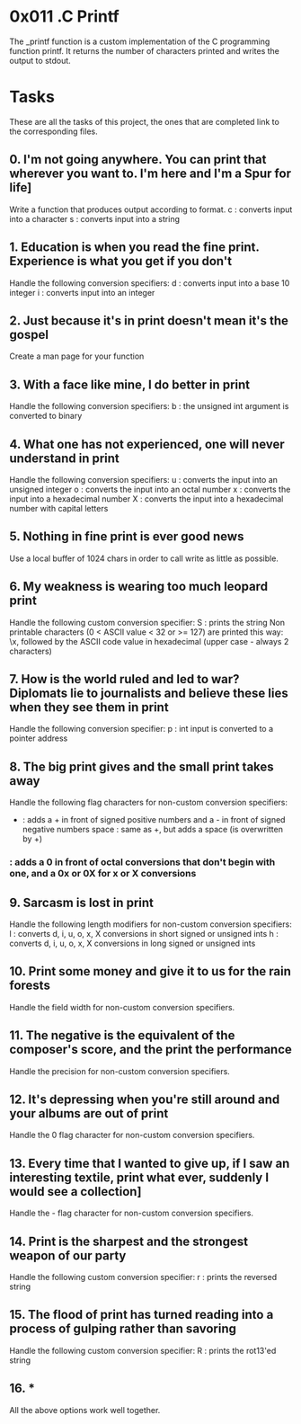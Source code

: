 # 0x011 .C Printf
The _printf function is a custom implementation of the C programming function printf. It returns the number of characters printed and writes the output to stdout.

# Tasks
These are all the tasks of this project, the ones that are completed link to the corresponding files.

## 0. I'm not going anywhere. You can print that wherever you want to. I'm here and I'm a Spur for life]
Write a function that produces output according to format.
c : converts input into a character
s : converts input into a string

## 1. Education is when you read the fine print. Experience is what you get if you don't
Handle the following conversion specifiers:
d : converts input into a base 10 integer
i : converts input into an integer

## 2. Just because it's in print doesn't mean it's the gospel
Create a man page for your function

## 3. With a face like mine, I do better in print
Handle the following conversion specifiers:
b : the unsigned int argument is converted to binary

## 4. What one has not experienced, one will never understand in print
Handle the following conversion specifiers:
u : converts the input into an unsigned integer
o : converts the input into an octal number
x : converts the input into a hexadecimal number
X : converts the input into a hexadecimal number with capital letters

## 5. Nothing in fine print is ever good news
Use a local buffer of 1024 chars in order to call write as little as possible.

## 6. My weakness is wearing too much leopard print
Handle the following custom conversion specifier:
S : prints the string
Non printable characters (0 < ASCII value < 32 or >= 127) are printed this way: \x, followed by the ASCII code value in hexadecimal (upper case - always 2 characters)

## 7. How is the world ruled and led to war? Diplomats lie to journalists and believe these lies when they see them in print
Handle the following conversion specifier:
p : int input is converted to a pointer address

## 8. The big print gives and the small print takes away
Handle the following flag characters for non-custom conversion specifiers:
+ : adds a + in front of signed positive numbers and a - in front of signed negative numbers
space : same as +, but adds a space (is overwritten by +)
### : adds a 0 in front of octal conversions that don't begin with one, and a 0x or 0X for x or X conversions


## 9. Sarcasm is lost in print
Handle the following length modifiers for non-custom conversion specifiers:
l : converts d, i, u, o, x, X conversions in short signed or unsigned ints
h : converts d, i, u, o, x, X conversions in long signed or unsigned ints

## 10. Print some money and give it to us for the rain forests
Handle the field width for non-custom conversion specifiers.

## 11. The negative is the equivalent of the composer's score, and the print the performance
Handle the precision for non-custom conversion specifiers.

## 12. It's depressing when you're still around and your albums are out of print
Handle the 0 flag character for non-custom conversion specifiers.

## 13. Every time that I wanted to give up, if I saw an interesting textile, print what ever, suddenly I would see a collection]
Handle the - flag character for non-custom conversion specifiers.

## 14. Print is the sharpest and the strongest weapon of our party
Handle the following custom conversion specifier:
r : prints the reversed string

## 15. The flood of print has turned reading into a process of gulping rather than savoring
Handle the following custom conversion specifier:
R : prints the rot13'ed string

## 16. *
All the above options work well together.
